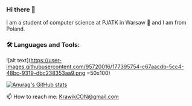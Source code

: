 ### Hi there 👋

I am a student of computer science at PJATK in Warsaw 🚀 and I am from Poland.

### 🛠️ Languages and Tools:

![alt text](https://user-images.githubusercontent.com/95720016/177395754-c67aacdb-5cc4-48bc-9319-dbc238353aa9.png =50x100)


[![Anurag's GitHub stats](https://github-readme-stats.vercel.app/api?username=Krawik01)](https://github.com/Krawik01/github-readme-stats)


📫 How to reach me: KrawikCON@gmail.com
